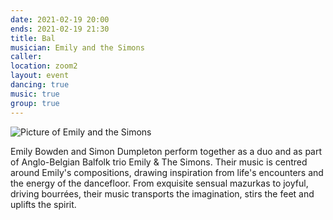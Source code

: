 ```yaml
---
date: 2021-02-19 20:00
ends: 2021-02-19 21:30
title: Bal
musician: Emily and the Simons
caller: 
location: zoom2
layout: event
dancing: true
music: true
group: true
---
```

![Picture of Emily and the Simons]({{site.baseurl}}/assets/event_bal.jpg)

Emily Bowden and Simon Dumpleton perform together as a duo and as part of Anglo-Belgian Balfolk trio Emily & The Simons. Their music is centred around Emily's compositions, drawing inspiration from life's encounters and the energy of the dancefloor. From exquisite sensual mazurkas to joyful, driving bourrées, their music transports the imagination, stirs the feet and uplifts the spirit.
